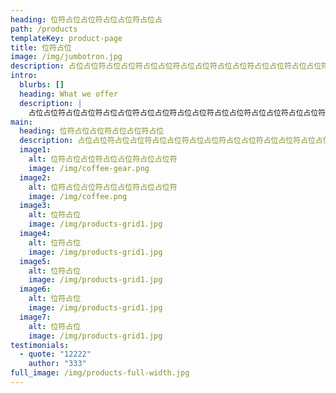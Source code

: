 ```yaml
---
heading: 位符占位占位符占位占位符占位占
path: /products
templateKey: product-page
title: 位符占位
image: /img/jumbotron.jpg
description: 占位占位符占位占位符占位占位符占位占位符占位占位符占位占位符占位占位符占位占位符占位占位符占位占位符
intro:
  blurbs: []
  heading: What we offer
  description: |
    占位占位符占位占位符占位占位符占位占位符占位占位符占位占位符占位占位符占位占位符占位占位符占位占位符
main:
  heading: 位符占位占位符占位占位符占位
  description: 占位占位符占位占位符占位占位符占位占位符占位占位符占位占位符占位占位符占位占位符占位占位符占位占位符
  image1:
    alt: 位符占位占位符占位占位符占位占位符
    image: /img/coffee-gear.png
  image2:
    alt: 位符占位占位符占位占位符占位占位符
    image: /img/coffee.png
  image3:
    alt: 位符占位
    image: /img/products-grid1.jpg
  image4:
    alt: 位符占位
    image: /img/products-grid1.jpg
  image5:
    alt: 位符占位
    image: /img/products-grid1.jpg
  image6:
    alt: 位符占位
    image: /img/products-grid1.jpg
  image7:
    alt: 位符占位
    image: /img/products-grid1.jpg
testimonials:
  - quote: "12222"
    author: "333"
full_image: /img/products-full-width.jpg
---
```

